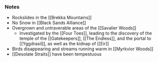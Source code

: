 ### Notes

- Rockslides in the [[Brekka Mountains]]
- No Snow in [[Black Sands Alliance]]
- Overgrown and untraverable areas of the [[Savalier Woods]]
	- Investigated by the [[Four Toes]], leading to the discovery of the temple of the [[Gatekeepers]], [[The Endless]], and the portal to [[Yggdrasil]], as well as the kidnap of [[Eir]]
- Birds disappearing and streams running warm in [[Myrkvior Woods]]
- [[Desolate Straits]] have been tempestuous